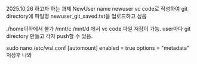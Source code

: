 2025.10.26   하고자 하는 과제
NewUser name newuser
vc code로 작성하여 git directory에 파일명 newuser_git_saved.txt을 업로드하고 싶음

./home이하에서 불가
/mnt/c
/mnt/d
에서 
vc code 파일 저장이 가능.
user마다 git directory 만들고 각자 push할 수 있음.

sudo nano /etc/wsl.conf
[automount]
enabled = true
options = "metadata"    
저장후 나와
